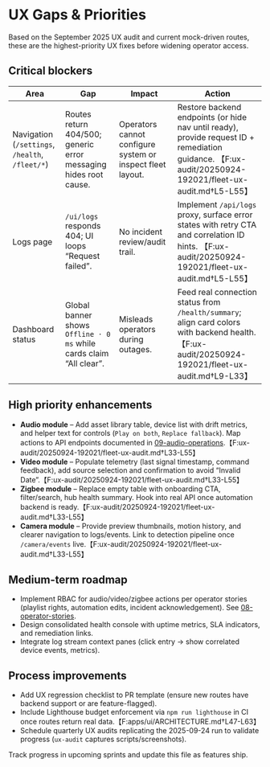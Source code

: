 # UX Gaps & Priorities

Based on the September 2025 UX audit and current mock-driven routes, these are the highest-priority UX fixes before widening operator access.

## Critical blockers

| Area | Gap | Impact | Action |
| --- | --- | --- | --- |
| Navigation (`/settings`, `/health`, `/fleet/*`) | Routes return 404/500; generic error messaging hides root cause. | Operators cannot configure system or inspect fleet layout. | Restore backend endpoints (or hide nav until ready), provide request ID + remediation guidance. 【F:ux-audit/20250924-192021/fleet-ux-audit.md†L5-L55】 |
| Logs page | `/ui/logs` responds 404; UI loops “Request failed”. | No incident review/audit trail. | Implement `/api/logs` proxy, surface error states with retry CTA and correlation ID hints. 【F:ux-audit/20250924-192021/fleet-ux-audit.md†L5-L55】 |
| Dashboard status | Global banner shows `Offline · 0 ms` while cards claim “All clear”. | Misleads operators during outages. | Feed real connection status from `/health/summary`; align card colors with backend health. 【F:ux-audit/20250924-192021/fleet-ux-audit.md†L9-L33】 |

## High priority enhancements

- **Audio module** – Add asset library table, device list with drift metrics, and helper text for controls (`Play on both`, `Replace fallback`). Map actions to API endpoints documented in [09-audio-operations](./09-audio-operations.md).【F:ux-audit/20250924-192021/fleet-ux-audit.md†L33-L55】
- **Video module** – Populate telemetry (last signal timestamp, command feedback), add source selection and confirmation to avoid “Invalid Date”.【F:ux-audit/20250924-192021/fleet-ux-audit.md†L33-L55】
- **Zigbee module** – Replace empty table with onboarding CTA, filter/search, hub health summary. Hook into real API once automation backend is ready.【F:ux-audit/20250924-192021/fleet-ux-audit.md†L33-L55】
- **Camera module** – Provide preview thumbnails, motion history, and clearer navigation to logs/events. Link to detection pipeline once `/camera/events` live.【F:ux-audit/20250924-192021/fleet-ux-audit.md†L33-L55】

## Medium-term roadmap

- Implement RBAC for audio/video/zigbee actions per operator stories (playlist rights, automation edits, incident acknowledgement). See [08-operator-stories](./08-operator-stories.md). 
- Design consolidated health console with uptime metrics, SLA indicators, and remediation links. 
- Integrate log stream context panes (click entry → show correlated device events, metrics). 

## Process improvements

- Add UX regression checklist to PR template (ensure new routes have backend support or are feature-flagged). 
- Include Lighthouse budget enforcement via `npm run lighthouse` in CI once routes return real data.【F:apps/ui/ARCHITECTURE.md†L47-L63】
- Schedule quarterly UX audits replicating the 2025-09-24 run to validate progress (`ux-audit` captures scripts/screenshots). 

Track progress in upcoming sprints and update this file as features ship.
